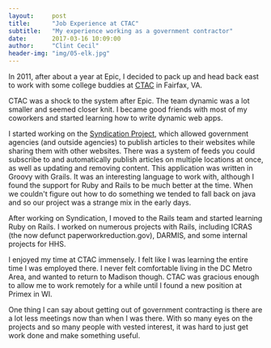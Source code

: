 ```yaml
---
layout:     post
title:      "Job Experience at CTAC"
subtitle:   "My experience working as a government contractor"
date:       2017-03-16 10:09:00
author:     "Clint Cecil"
header-img: "img/05-elk.jpg"
---
```


In 2011, after about a year at Epic, I decided to pack up and head back east to work with some college buddies at [CTAC](https://www.ctacorp.com/) in Fairfax, VA.

CTAC was a shock to the system after Epic. The team dynamic was a lot smaller and seemed closer knit. I became good friends with most of my coworkers and started learning how to write dynamic web apps.

I started working on the [Syndication Project](https://syndication.hhs.gov), which allowed government agencies (and outside agencies) to publish articles to their websites while sharing them with other websites. There was a system of feeds you could subscribe to and automatically publish articles on multiple locations at once, as well as updating and removing content. This application was written in Groovy with Grails. It was an interesting language to work with, although I found the support for Ruby and Rails to be much better at the time. When we couldn't figure out how to do something we tended to fall back on java and so our project was a strange mix in the early days.

After working on Syndication, I moved to the Rails team and started learning Ruby on Rails. I worked on numerous projects with Rails, including ICRAS (the now defunct paperworkreduction.gov), DARMIS, and some internal projects for HHS.

I enjoyed my time at CTAC immensely. I felt like I was learning the entire time I was employed there. I never felt comfortable living in the DC Metro Area, and wanted to return to Madison though. CTAC was gracious enough to allow me to work remotely for a while until I found a new position at Primex in WI.

One thing I can say about getting out of government contracting is there are a lot less meetings now than when I was there. With so many eyes on the projects and so many people with vested interest, it was hard to just get work done and make something useful.
